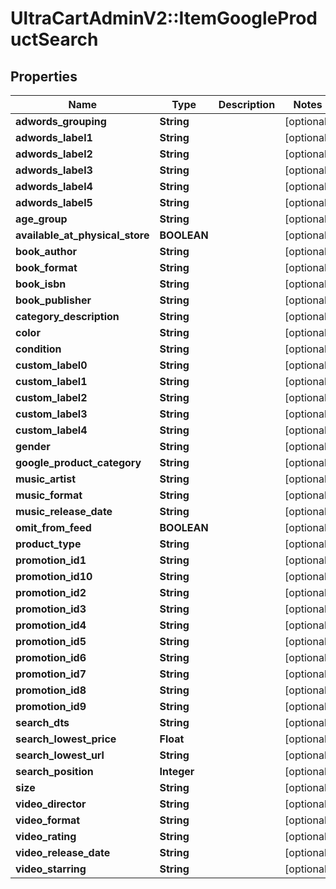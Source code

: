 # UltraCartAdminV2::ItemGoogleProductSearch

## Properties
Name | Type | Description | Notes
------------ | ------------- | ------------- | -------------
**adwords_grouping** | **String** |  | [optional] 
**adwords_label1** | **String** |  | [optional] 
**adwords_label2** | **String** |  | [optional] 
**adwords_label3** | **String** |  | [optional] 
**adwords_label4** | **String** |  | [optional] 
**adwords_label5** | **String** |  | [optional] 
**age_group** | **String** |  | [optional] 
**available_at_physical_store** | **BOOLEAN** |  | [optional] 
**book_author** | **String** |  | [optional] 
**book_format** | **String** |  | [optional] 
**book_isbn** | **String** |  | [optional] 
**book_publisher** | **String** |  | [optional] 
**category_description** | **String** |  | [optional] 
**color** | **String** |  | [optional] 
**condition** | **String** |  | [optional] 
**custom_label0** | **String** |  | [optional] 
**custom_label1** | **String** |  | [optional] 
**custom_label2** | **String** |  | [optional] 
**custom_label3** | **String** |  | [optional] 
**custom_label4** | **String** |  | [optional] 
**gender** | **String** |  | [optional] 
**google_product_category** | **String** |  | [optional] 
**music_artist** | **String** |  | [optional] 
**music_format** | **String** |  | [optional] 
**music_release_date** | **String** |  | [optional] 
**omit_from_feed** | **BOOLEAN** |  | [optional] 
**product_type** | **String** |  | [optional] 
**promotion_id1** | **String** |  | [optional] 
**promotion_id10** | **String** |  | [optional] 
**promotion_id2** | **String** |  | [optional] 
**promotion_id3** | **String** |  | [optional] 
**promotion_id4** | **String** |  | [optional] 
**promotion_id5** | **String** |  | [optional] 
**promotion_id6** | **String** |  | [optional] 
**promotion_id7** | **String** |  | [optional] 
**promotion_id8** | **String** |  | [optional] 
**promotion_id9** | **String** |  | [optional] 
**search_dts** | **String** |  | [optional] 
**search_lowest_price** | **Float** |  | [optional] 
**search_lowest_url** | **String** |  | [optional] 
**search_position** | **Integer** |  | [optional] 
**size** | **String** |  | [optional] 
**video_director** | **String** |  | [optional] 
**video_format** | **String** |  | [optional] 
**video_rating** | **String** |  | [optional] 
**video_release_date** | **String** |  | [optional] 
**video_starring** | **String** |  | [optional] 


